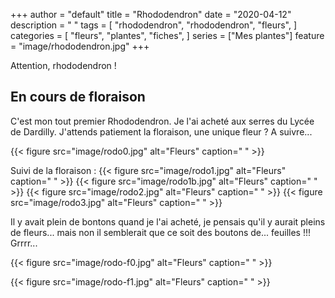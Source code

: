 +++
author = "default"
title = "Rhododendron"
date = "2020-04-12"
description = " "
tags = [
    "rhododendron",
    "rhododendron",
    "fleurs",
]
categories = [
    "fleurs",
    "plantes",
    "fiches",
]
series = ["Mes plantes"]
feature = "image/rhododendron.jpg"
+++

Attention, rhododendron !

<!--more-->

## En cours de floraison

C'est mon tout premier Rhododendron.
Je l'ai acheté aux serres du Lycée de Dardilly.
J'attends patiement la floraison, une unique fleur ? A suivre...

{{< figure src="image/rodo0.jpg" alt="Fleurs" caption=" " >}}

Suivi de la floraison :
{{< figure src="image/rodo1.jpg" alt="Fleurs" caption=" " >}}
{{< figure src="image/rodo1b.jpg" alt="Fleurs" caption=" " >}}
{{< figure src="image/rodo2.jpg" alt="Fleurs" caption=" " >}}
{{< figure src="image/rodo3.jpg" alt="Fleurs" caption=" " >}}

Il y avait plein de bontons quand je l'ai acheté, je pensais qu'il y aurait pleins de fleurs... mais non il semblerait que ce soit des boutons de... feuilles !!! Grrrr...

{{< figure src="image/rodo-f0.jpg" alt="Fleurs" caption=" " >}}

{{< figure src="image/rodo-f1.jpg" alt="Fleurs" caption=" " >}}
